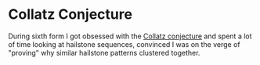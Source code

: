 # Collatz Conjecture

During sixth form I got obsessed with the [Collatz conjecture](https://en.wikipedia.org/wiki/Collatz_conjecture) and spent a lot of time looking at hailstone sequences, convinced I was on the verge of "proving" why similar hailstone patterns clustered together.
